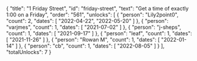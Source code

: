 {
  "title": "1 Friday Street",
  "id": "friday-street",
  "text": "Get a time of exactly 1:00 on a Friday",
  "order": "561",
  "unlocks": [
    {
      "person": "Lily2point0",
      "count": 2,
      "dates": [
        "2022-04-22",
        "2022-05-20"
      ]
    },
    {
      "person": "varjmes",
      "count": 1,
      "dates": [
        "2021-07-02"
      ]
    },
    {
      "person": "j-sheps",
      "count": 1,
      "dates": [
        "2021-09-17"
      ]
    },
    {
      "person": "leaf",
      "count": 1,
      "dates": [
        "2021-11-26"
      ]
    },
    {
      "person": "Rowan M",
      "count": 1,
      "dates": [
        "2022-01-14"
      ]
    },
    {
      "person": "cb",
      "count": 1,
      "dates": [
        "2022-08-05"
      ]
    }
  ],
  "totalUnlocks": 7
}